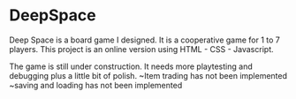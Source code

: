 # DeepSpace
Deep Space is a board game I designed. It is a cooperative game for 1 to 7 players.
This project is an online version using HTML - CSS - Javascript.

The game is still under construction. It needs more playtesting and debugging plus a little bit of polish.
~Item trading has not been implemented
~saving and loading has not been implemented
